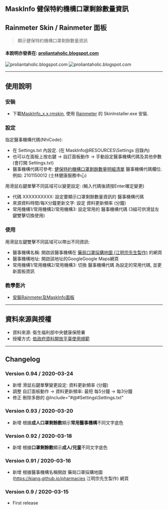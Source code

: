 ## MaskInfo 健保特約機構口罩剩餘數量資訊
## Rainmeter Skin / Rainmeter 面板
> 顯示健保特約機構口罩剩餘數量資訊

#### 本說明亦發表在: [proliantaholic.blogspot.com](https://proliantaholic.blogspot.com/2020/03/MaskInfo.html)

![proliantaholic.blogspot.com](https://tinyurl.com/unro6vh)
![proliantaholic.blogspot.com](https://tinyurl.com/r862qcd)

----
## 使用說明

### 安裝
* 下載[MaskInfo_x.x.rmskin](https://github.com/Proliantaholic/MaskInfo/raw/master/MaskInfo_0.93.rmskin), 使用 [Rainmeter](https://www.rainmeter.net) 的 SkinInstaller.exe 安裝.

### 設定
指定醫事機構代碼(NhiCode):
* 在 Settings.txt 內設定. (在 MaskInfo\@RESOURCES\Settings 目錄內)
* 也可以在面板上按右鍵 -> 自訂面板動作 -> 手動設定醫事機構代碼及其他參數 (會打開 Settings.txt)
* 醫事機構代碼可參考: [健保特約機構口罩剩餘數量明細清單](http://data.nhi.gov.tw/Datasets/Download.ashx?rid=A21030000I-D50001-001&l=https://data.nhi.gov.tw/resource/mask/maskdata.csv) 醫事機構代碼欄位. 例如: 2101150012 (士林健康服務中心)

用滑鼠右鍵單擊不同區域可以變更設定: (輸入代碼後請按Enter確定變更)
* 代碼 XXXXXXXXXX: 設定要顯示口罩剩餘數量資訊的 醫事機構代碼
* 來源資料時間/每X分鐘更新文字: 設定 資料更新頻率 (分鐘)
* 常用機構1/常用機構2/常用機構3: 設定常用的 醫事機構代碼 (3組可供滑鼠左鍵雙擊切換使用)

### 使用
用滑鼠左鍵雙擊不同區域可以帶出不同資訊:
* 醫事機構名稱: 開啟該醫事機構在 [藥局口罩採購地圖 (江明宗先生製作)](https://kiang.github.io/pharmacies) 的網頁
* 醫事機構地址: 開啟該地址的GoogleGoogle Maps網頁
* 常用機構1/常用機構2/常用機構3: 切換 醫事機構代碼 為設定的常用代碼, 並更新面板資訊

### 教學影片
* [安裝Rainmeter及MaskInfo面板](https://i.imgur.com/m6dAxZ6.gifv)


----
## 資料來源與授權
* 資料來源: 衛生福利部中央健康保險署
* 授權方式: [依政府資料開放平臺使用規範](https://data.gov.tw/license/legacy)

----
## Changelog
### Version 0.94 / 2020-03-24
* 新增 滑鼠右鍵單擊變更設定: 資料更新頻率 (分鐘)
* 調整 自訂面板動作 -> 資料更新頻率: 最短 每5分鐘 -> 每3分鐘
* 修正 刪除多餘的 @Include="#@#Settings\Settings.txt"

### Version 0.93 / 2020-03-20
* 新增 根據**成人口罩剩餘數**顯示**常用醫事機構**不同文字底色

### Version 0.92 / 2020-03-18
* 新增 根據**口罩剩餘數**顯示**成人/兒童**不同文字底色

### Version 0.91 / 2020-03-16
* 新增 根據醫事機構名稱開啟 藥局口罩採購地圖 (https://kiang.github.io/pharmacies 江明宗先生製作) 網頁

### Version 0.9 / 2020-03-15
* First release
